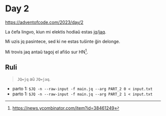 # Day 2

<https://adventofcode.com/2023/day/2>

La ĉefa lingvo, kiun mi elektis hodiaŭ estas [jq]/[jaq].

Mi uzis jq pasintece, sed ki ne estas tuŝinte ĝin delonge.

Mi trovis jaq antaŭ tagoj el afiŝo sur HN[^afiŝo].

[jq]: https://jqlang.github.io/jq/
[jaq]: https://github.com/01mf02/jaq

[^afiŝo]: https://news.ycombinator.com/item?id=38461249

## Ruli

> `JQ=jq` aŭ `JQ=jaq`.

- parto 1: `$JQ -n --raw-input -f main.jq --arg PART_2 0 < input.txt`
- parto 1: `$JQ -n --raw-input -f main.jq --arg PART_2 1 < input.txt`
